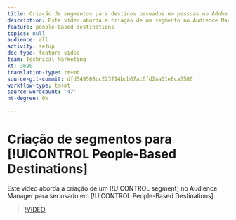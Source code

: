 ```yaml
---
title: Criação de segmentos para destinos baseados em pessoas no Adobe Audience Manager
description: Este vídeo aborda a criação de um segmento no Audience Manager para ser usado em Destinos baseados em pessoas.
feature: people-based destinations
topics: null
audience: all
activity: setup
doc-type: feature video
team: Technical Marketing
kt: 3690
translation-type: tm+mt
source-git-commit: dfd549508cc223714bdb07ac6fd2aa31e6ca5586
workflow-type: tm+mt
source-wordcount: '47'
ht-degree: 0%

---
```



# Criação de segmentos para [!UICONTROL People-Based Destinations]

Este vídeo aborda a criação de um [!UICONTROL segment] no Audience Manager para ser usado em [!UICONTROL People-Based Destinations].

>[!VIDEO](https://video.tv.adobe.com/v/29236/?quality=12)
